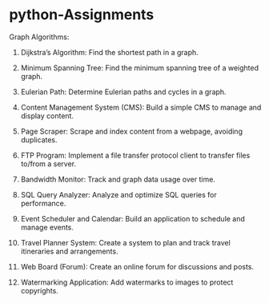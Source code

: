# python-Assignments
Graph Algorithms:
1. Dijkstra’s Algorithm: Find the shortest path in a graph.

2. Minimum Spanning Tree: Find the minimum spanning tree of a weighted graph.

3. Eulerian Path: Determine Eulerian paths and cycles in a graph.

4. Content Management System (CMS): Build a simple CMS to manage and display content.

5. Page Scraper: Scrape and index content from a webpage, avoiding duplicates.

6. FTP Program: Implement a file transfer protocol client to transfer files to/from a server.

7. Bandwidth Monitor: Track and graph data usage over time.

8. SQL Query Analyzer: Analyze and optimize SQL queries for performance.

9. Event Scheduler and Calendar: Build an application to schedule and manage events.

10. Travel Planner System: Create a system to plan and track travel itineraries and arrangements.

11. Web Board (Forum): Create an online forum for discussions and posts.

12. Watermarking Application: Add watermarks to images to protect copyrights.






